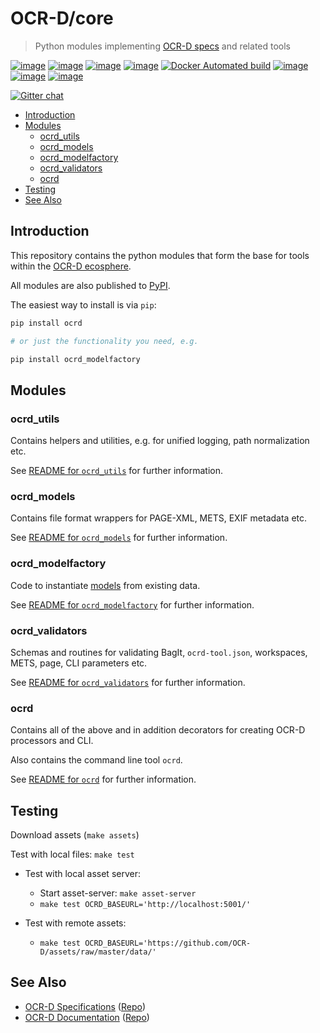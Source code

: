 # OCR-D/core

> Python modules implementing [OCR-D specs](https://github.com/OCR-D/spec) and related tools

[![image](https://img.shields.io/pypi/v/ocrd.svg)](https://pypi.org/project/ocrd/)
[![image](https://travis-ci.org/OCR-D/core.svg?branch=master)](https://travis-ci.org/OCR-D/core)
[![image](https://circleci.com/gh/OCR-D/core.svg?style=svg)](https://circleci.com/gh/OCR-D/core)
[![image](https://scrutinizer-ci.com/g/OCR-D/core/badges/build.png?b=master)](https://scrutinizer-ci.com/g/OCR-D/core)
[![Docker Automated build](https://img.shields.io/docker/automated/ocrd/pyocrd.svg)](https://hub.docker.com/r/ocrd/core/tags/)
[![image](https://codecov.io/gh/OCR-D/core/branch/master/graph/badge.svg)](https://codecov.io/gh/OCR-D/core)
[![image](https://scrutinizer-ci.com/g/OCR-D/core/badges/quality-score.png?b=master)](https://scrutinizer-ci.com/g/OCR-D/core)
[![image](https://img.shields.io/lgtm/alerts/g/OCR-D/core.svg?logo=lgtm&logoWidth=18)](https://lgtm.com/projects/g/OCR-D/core/alerts/)

[![Gitter chat](https://badges.gitter.im/gitterHQ/gitter.png)](https://gitter.im/OCR-D/Lobby)


<!-- BEGIN-MARKDOWN-TOC -->
* [Introduction](#introduction)
* [Modules](#modules)
	* [ocrd_utils](#ocrd_utils)
	* [ocrd_models](#ocrd_models)
	* [ocrd_modelfactory](#ocrd_modelfactory)
	* [ocrd_validators](#ocrd_validators)
	* [ocrd](#ocrd)
* [Testing](#testing)
* [See Also](#see-also)

<!-- END-MARKDOWN-TOC -->

## Introduction

This repository contains the python modules that form the base for tools within the
[OCR-D ecosphere](https://github.com/topics/ocr-d).

All modules are also published to [PyPI](https://pypi.org/search/?q=ocrd).

The easiest way to install is via `pip`:

```sh
pip install ocrd

# or just the functionality you need, e.g.

pip install ocrd_modelfactory
```

## Modules

### ocrd_utils

Contains helpers and utilities, e.g. for unified logging, path normalization etc.

See [README for `ocrd_utils`](./ocrd_utils/README.md) for further information.

### ocrd_models

Contains file format wrappers for PAGE-XML, METS, EXIF metadata etc.

See [README for `ocrd_models`](./ocrd_models/README.md) for further information.

### ocrd_modelfactory

Code to instantiate [models](#ocrd-models) from existing data.

See [README for `ocrd_modelfactory`](./ocrd_modelfactory/README.md) for further information.

### ocrd_validators

Schemas and routines for validating BagIt, `ocrd-tool.json`, workspaces, METS, page, CLI parameters etc.

See [README for `ocrd_validators`](./ocrd_validators/README.md) for further information.

### ocrd

Contains all of the above and in addition decorators for creating OCR-D processors and CLI.

Also contains the command line tool `ocrd`.

See [README for `ocrd`](./ocrd/README.md) for further information.

## Testing

Download assets (`make assets`)

Test with local files: `make test`

- Test with local asset server:
  - Start asset-server: `make asset-server`
  - `make test OCRD_BASEURL='http://localhost:5001/'`

- Test with remote assets:
  - `make test OCRD_BASEURL='https://github.com/OCR-D/assets/raw/master/data/'`

## See Also

  - [OCR-D Specifications](https://ocr-d.github.io) ([Repo](https://github.com/ocr-d/spec))
  - [OCR-D Documentation](https://ocr-d.github.io/docs) ([Repo](https://github.com/ocr-d/docs))
